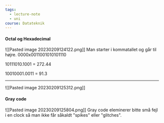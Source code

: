 ```yaml
---
tags:
  - lecture-note
  - uni
course: Datateknik
---
```


#### Octal og Hexadecimal
![[Pasted image 20230209124122.png]]
Man starter i kommatallet og går til højre.
0000x0011001010101110


10111010.1001 = 272.44

10010001.0011 = 91.3

***

![[Pasted image 20230209125312.png]]

#### Gray code

![[Pasted image 20230209125804.png]]
Gray code eleminerer bitte små fejl i en clock så man ikke får såkaldt "spikes" eller "glitches".


